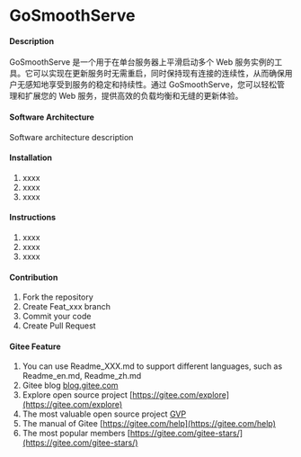 # GoSmoothServe

#### Description
GoSmoothServe 是一个用于在单台服务器上平滑启动多个 Web 服务实例的工具。它可以实现在更新服务时无需重启，同时保持现有连接的连续性，从而确保用户无感知地享受到服务的稳定和持续性。通过 GoSmoothServe，您可以轻松管理和扩展您的 Web 服务，提供高效的负载均衡和无缝的更新体验。

#### Software Architecture
Software architecture description

#### Installation

1.  xxxx
2.  xxxx
3.  xxxx

#### Instructions

1.  xxxx
2.  xxxx
3.  xxxx

#### Contribution

1.  Fork the repository
2.  Create Feat_xxx branch
3.  Commit your code
4.  Create Pull Request


#### Gitee Feature

1.  You can use Readme\_XXX.md to support different languages, such as Readme\_en.md, Readme\_zh.md
2.  Gitee blog [blog.gitee.com](https://blog.gitee.com)
3.  Explore open source project [https://gitee.com/explore](https://gitee.com/explore)
4.  The most valuable open source project [GVP](https://gitee.com/gvp)
5.  The manual of Gitee [https://gitee.com/help](https://gitee.com/help)
6.  The most popular members  [https://gitee.com/gitee-stars/](https://gitee.com/gitee-stars/)
